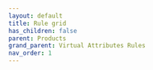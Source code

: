 ```yaml
---
layout: default
title: Rule grid
has_children: false
parent: Products
grand_parent: Virtual Attributes Rules
nav_order: 1
---
```

